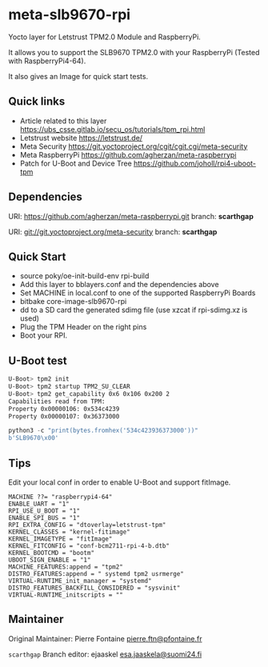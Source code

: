 # meta-slb9670-rpi

Yocto layer for Letstrust TPM2.0 Module and RaspberryPi.

It allows you to support the SLB9670 TPM2.0 with your RaspberryPi (Tested with RaspberryPi4-64).

It also gives an Image for quick start tests.

## Quick links

* Article related to this layer <https://ubs_csse.gitlab.io/secu_os/tutorials/tpm_rpi.html>
* Letstrust website <https://letstrust.de/>
* Meta Security <https://git.yoctoproject.org/cgit/cgit.cgi/meta-security>
* Meta RaspberryPi <https://github.com/agherzan/meta-raspberrypi>
* Patch for U-Boot and Device Tree <https://github.com/joholl/rpi4-uboot-tpm>

## Dependencies

  URI: <https://github.com/agherzan/meta-raspberrypi.git>
  branch: **scarthgap**

  URI: <git://git.yoctoproject.org/meta-security>
  branch: **scarthgap**

## Quick Start

* source poky/oe-init-build-env rpi-build
* Add this layer to bblayers.conf and the dependencies above
* Set MACHINE in local.conf to one of the supported RaspberryPi Boards
* bitbake core-image-slb9670-rpi
* dd to a SD card the generated sdimg file (use xzcat if rpi-sdimg.xz is used)
* Plug the TPM Header on the right pins
* Boot your RPI.

## U-Boot test

```bash
U-Boot> tpm2 init
U-Boot> tpm2 startup TPM2_SU_CLEAR
U-Boot> tpm2 get_capability 0x6 0x106 0x200 2
Capabilities read from TPM:
Property 0x00000106: 0x534c4239
Property 0x00000107: 0x36373000
```

```python
python3 -c "print(bytes.fromhex('534c423936373000'))"
b'SLB9670\x00'
```

## Tips

Edit your local conf in order to enable U-Boot and support fitImage.

```
MACHINE ??= "raspberrypi4-64"
ENABLE_UART = "1"
RPI_USE_U_BOOT = "1"
ENABLE_SPI_BUS = "1"
RPI_EXTRA_CONFIG = "dtoverlay=letstrust-tpm"
KERNEL_CLASSES = "kernel-fitimage"
KERNEL_IMAGETYPE = "fitImage"
KERNEL_FITCONFIG = "conf-bcm2711-rpi-4-b.dtb"
KERNEL_BOOTCMD = "bootm"
UBOOT_SIGN_ENABLE = "1"
MACHINE_FEATURES:append = "tpm2"
DISTRO_FEATURES:append = " systemd tpm2 usrmerge"
VIRTUAL-RUNTIME_init_manager = "systemd"
DISTRO_FEATURES_BACKFILL_CONSIDERED = "sysvinit"
VIRTUAL-RUNTIME_initscripts = ""
```

## Maintainer

Original Maintainer: Pierre Fontaine <pierre.ftn@pfontaine.fr>

`scarthgap` Branch editor: ejaaskel <esa.jaaskela@suomi24.fi>
